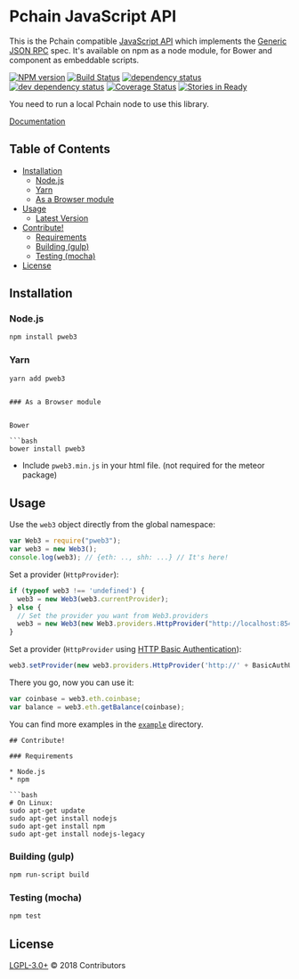 # Pchain JavaScript API

This is the Pchain compatible [JavaScript API](https://github.com/PchainJS/PchainWeb3/wiki/JavaScript-API)
which implements the [Generic JSON RPC](https://github.com/pchain-org/pchain/wiki/JSON-RPC#chain_createchildchain) spec. It's available on npm as a node module, for Bower and component as embeddable scripts.

[![NPM version][npm-image]][npm-url] [![Build Status][travis-image]][travis-url] [![dependency status][dep-image]][dep-url] [![dev dependency status][dep-dev-image]][dep-dev-url] [![Coverage Status][coveralls-image]][coveralls-url] [![Stories in Ready][waffle-image]][waffle-url]

<!-- [![browser support](https://ci.testling.com/ethereum/ethereum.js.png)](https://ci.testling.com/ethereum/ethereum.js) -->

You need to run a local Pchain node to use this library.

[Documentation](https://github.com/PchainJS/PchainWeb3/wiki/JavaScript-API)

## Table of Contents

- [Installation](#installation)
  - [Node.js](#nodejs)
  - [Yarn](#yarn)
  - [As a Browser module](#as-a-browser-module)
- [Usage](#usage)
  - [Latest Version](#usage)
- [Contribute!](#contribute)
  - [Requirements](#requirements)
  - [Building (gulp)](#building-gulp)
  - [Testing (mocha)](#testing-mocha)
- [License](#license)

## Installation

### Node.js

```bash
npm install pweb3
```

### Yarn

```bash
yarn add pweb3
```

```

### As a Browser module


Bower

```bash
bower install pweb3
```


* Include `pweb3.min.js` in your html file. (not required for the meteor package)

## Usage

Use the `web3` object directly from the global namespace:

```js
var Web3 = require("pweb3");
var web3 = new Web3();
console.log(web3); // {eth: .., shh: ...} // It's here!
```

Set a provider (`HttpProvider`):

```js
if (typeof web3 !== 'undefined') {
  web3 = new Web3(web3.currentProvider);
} else {
  // Set the provider you want from Web3.providers
  web3 = new Web3(new Web3.providers.HttpProvider("http://localhost:8545"));
}
```

Set a provider (`HttpProvider` using [HTTP Basic Authentication](https://en.wikipedia.org/wiki/Basic_access_authentication)):

```js
web3.setProvider(new web3.providers.HttpProvider('http://' + BasicAuthUsername + ':' + BasicAuthPassword + '@localhost:8545'));
```

There you go, now you can use it:

```js
var coinbase = web3.eth.coinbase;
var balance = web3.eth.getBalance(coinbase);
```

You can find more examples in the [`example`](https://github.com/ethereum/web3.js/tree/master/example) directory.

```
## Contribute!

### Requirements

* Node.js
* npm

```bash
# On Linux:
sudo apt-get update
sudo apt-get install nodejs
sudo apt-get install npm
sudo apt-get install nodejs-legacy
```

### Building (gulp)

```bash
npm run-script build
```


### Testing (mocha)

```bash
npm test
```


## License

[LGPL-3.0+](LICENSE.md) © 2018 Contributors


[npm-image]: https://badge.fury.io/js/web3.svg
[npm-url]: https://npmjs.org/package/web3
[travis-image]: https://travis-ci.org/ethereum/web3.js.svg
[travis-url]: https://travis-ci.org/ethereum/web3.js
[dep-image]: https://david-dm.org/ethereum/web3.js.svg
[dep-url]: https://david-dm.org/ethereum/web3.js
[dep-dev-image]: https://david-dm.org/ethereum/web3.js/dev-status.svg
[dep-dev-url]: https://david-dm.org/ethereum/web3.js#info=devDependencies
[coveralls-image]: https://coveralls.io/repos/ethereum/web3.js/badge.svg?branch=master
[coveralls-url]: https://coveralls.io/r/ethereum/web3.js?branch=master
[waffle-image]: https://badge.waffle.io/ethereum/web3.js.svg?label=ready&title=Ready
[waffle-url]: https://waffle.io/ethereum/web3.js
